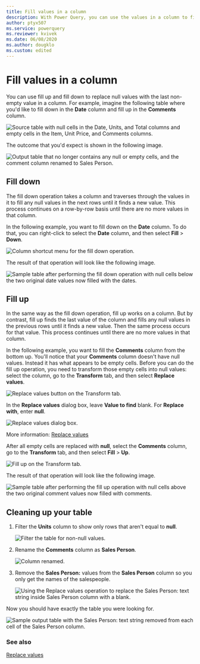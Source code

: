 ```yaml
---
title: Fill values in a column
description: With Power Query, you can use the values in a column to fill down or fill up any empty spaces in the column. This article demonstrates how to perform these transformations in Power Query.
author: ptyx507
ms.service: powerquery
ms.reviewer: kvivek
ms.date: 06/08/2020
ms.author: dougklo
ms.custom: edited
---
```


# Fill values in a column

You can use fill up and fill down to replace null values with the last non-empty value in a column. For example, imagine the following table where you'd like to fill down in the **Date** column and fill up in the **Comments** column.

![Source table with null cells in the Date, Units, and Total columns and empty cells in the Item, Unit Price, and Comments columns.](images/me-fill-down-up-final-source.png "Source table with null and empty cells")

The outcome that you'd expect is shown in the following image.

![Output table that no longer contains any null or empty cells, and the comment column renamed to Sales Person.](images/me-fill-down-up-final-table.png "Output table that no longer contains any null or empty cells, and the comment column renamed to Sales Person")

## Fill down

The fill down operation takes a column and traverses through the values in it to fill any null values in the next rows until it finds a new value. This process continues on a row-by-row basis until there are no more values in that column.

In the following example, you want to fill down on the **Date** column. To do that, you can right-click to select the **Date** column, and then select **Fill** > **Down**.

![Column shortcut menu for the fill down operation.](images/me-fill-down-up-right-click.png "Column shortcut menu for the fill down operation")

The result of that operation will look like the following image.

![Sample table after performing the fill down operation with null cells below the two original date values now filled with the dates.](images/me-fill-down-up-date-filled-down.png "Sample table after performing the fill down operation")

## Fill up

In the same way as the fill down operation, fill up works on a column. But by contrast, fill up finds the last value of the column and fills any null values in the previous rows until it finds a new value. Then the same process occurs for that value. This process continues until there are no more values in that column.

In the following example, you want to fill the **Comments** column from the bottom up. You'll notice that your **Comments** column doesn't have null values. Instead it has what appears to be empty cells. Before you can do the fill up operation, you need to transform those empty cells into null values: select the column, go to the **Transform** tab, and then select **Replace values**.

![Replace values button on the Transform tab.](images/me-fill-down-up-replace-values.png "Replace values button on the Transform tab")

In the **Replace values** dialog box, leave **Value to find** blank. For **Replace with**, enter **null**.

![Replace values dialog box.](images/me-fill-down-up-replace-values-window.png "Replace values dialog box")

More information: [Replace values](replace-values.md)

After all empty cells are replaced with **null**, select the **Comments** column, go to the **Transform** tab, and then select **Fill** > **Up**.

![Fill up on the Transform tab.](images/me-fill-down-up-fill-up-icon.png "Fill up on the Transform tab")

The result of that operation will look like the following image.

![Sample table after performing the fill up operation with null cells above the two original comment values now filled with comments.](images/me-fill-down-up-fill-up-final.png "Sample table after performing the fill up operation")

## Cleaning up your table

1. Filter the **Units** column to show only rows that aren't equal to **null**.

   ![Filter the table for non-null values.](images/me-fill-down-up-filter-null-values.png "Filter the table for non-null values")

2. Rename the **Comments** column as **Sales Person**. 

   ![Column renamed.](images/me-fill-down-up-rename-column.png "Column renamed")

3. Remove the **Sales Person:** values from the **Sales Person** column so you only get the names of the salespeople.

   ![Using the Replace values operation to replace the Sales Person: text string inside Sales Person column with a blank.](images/me-fill-down-up-replace-sales-person.png "Using the Replace values operation to replace the Sales Person: text string inside Sales Person column with a blank")

Now you should have exactly the table you were looking for.

![Sample output table with the Sales Person: text string removed from each cell of the Sales Person column.](images/me-fill-down-up-final-table.png "Sample output table with the Sales Person: text string removed from each cell of the Sales Person column")

### See also

[Replace values](replace-values.md)
